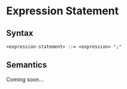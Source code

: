 # Expression Statement

## Syntax

```
<expression-statement> ::= <expression> ";"
```

## Semantics

Coming soon...

